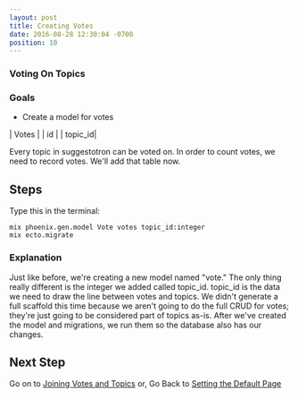 ```yaml
---
layout: post
title: Creating Votes
date: 2016-08-28 12:30:04 -0700
position: 10
---
```

### Voting On Topics

### Goals
* Create a model for votes


| Votes   |
| id      |
| topic_id|


Every topic in suggestotron can be voted on. In order to count votes, we need to record votes. We'll add that table now.

## Steps
Type this in the terminal:
```
mix phoenix.gen.model Vote votes topic_id:integer
mix ecto.migrate
```

### Explanation

Just like before, we're creating a new model named "vote."
The only thing really different is the integer we added called topic_id.
topic_id is the data we need to draw the line between votes and topics.
We didn't generate a full scaffold this time because we aren't going to do the full CRUD for votes; they're just going to be considered part of topics as-is. After we've created the model and migrations, we run them so the database also has our changes.

## Next Step
Go on to [Joining Votes and Topics](10-joining-votes-and-topics.html)
or,
Go Back to [Setting the Default Page](09-setting-the-default-page.html)
